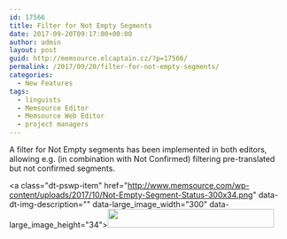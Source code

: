 ```yaml
---
id: 17566
title: Filter for Not Empty Segments
date: 2017-09-20T09:17:00+00:00
author: admin
layout: post
guid: http://memsource.elcaptain.cz/?p=17566/
permalink: /2017/09/20/filter-for-not-empty-segments/
categories:
  - New Features
tags:
  - linguists
  - Memsource Editor
  - Memsource Web Editor
  - project managers
---
```

A filter for Not Empty segments has been implemented in both editors, allowing e.g. (in combination with Not Confirmed) filtering pre-translated but not confirmed segments.

<a class="dt-pswp-item" href="http://www.memsource.com/wp-content/uploads/2017/10/Not-Empty-Segment-Status-300x34.png" data-dt-img-description="" data-large\_image\_width="300" data-large\_image\_height="34"><img class="alignnone wp-image-17567 size-full" src="http://www.memsource.com/wp-content/uploads/2017/10/Not-Empty-Segment-Status-300x34.png" alt="" width="300" height="34" /></a>